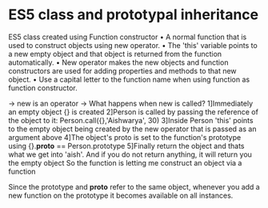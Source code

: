 # ES5 class and prototypal inheritance

ES5 class created using Function constructor
• A normal function that is used to construct objects using new operator.
• The 'this' variable points to a new empty object and that object is returned from the function automatically.
• New operator makes the new objects and function constructors are used for adding properties 
    and methods to that new object.
• Use a capital letter to the function name when using function as function constructor.

-> new is an operator
-> What happens when new is called? 
1]Immediately an empty object {} is created 
2]Person is called by passing the reference of the object to it: Person.call({},'Aishwarya', 30)
3]Inside Person 'this' points to the empty object being created by the new operator that is passed as an argument above
4]The object's proto is set to the function's prototype using {}.__proto__ == Person.prototype
5]Finally return the object and thats what we get into 'aish'.
And if you do not return anything, it will return you the empty object
So the function is letting me construct an object via a function

Since the prototype and __proto__ refer to the same object, whenever you add a new function on the prototype it becomes available on all instances.


